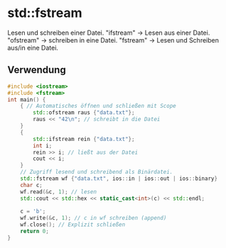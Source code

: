 # std::fstream
Lesen und schreiben einer Datei.
"ifstream" -> Lesen aus einer Datei.
"ofstream" -> schreiben in eine Datei.
"fstream" -> Lesen und Schreiben aus/in eine Datei.

## Verwendung
``` C++
#include <iostream>
#include <fstream>
int main() {
	{ // Automatisches öffnen und schließen mit Scope
		std::ofstream raus {"data.txt"}; 
		raus << "42\n"; // schreibt in die Datei
	}
	{
		std::ifstream rein {"data.txt"};
		int i;
		rein >> i; // ließt aus der Datei
		cout << i;
	}
	// Zugriff lesend und schreibend als Binärdatei.
	std::fstream wf {"data.txt", ios::in | ios::out | ios::binary}
	char c;
	wf.read(&c, 1); // lesen
	std::cout << std::hex << static_cast<int>(c) << std::endl;
	
	c = 'b';
	wf.write(&c, 1); // c in wf schreiben (append)
	wf.close(); // Explizit schließen
	return 0;
}

```
